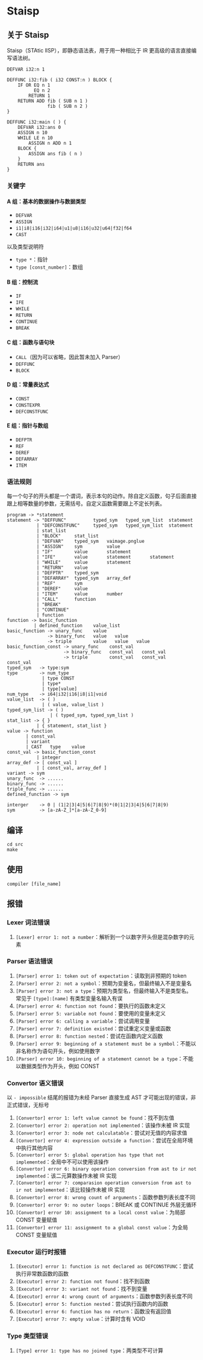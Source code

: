 # Staisp

## 关于 Staisp

Staisp（STAtic lISP），即静态语法表，用于用一种相比于 IR 更高级的语言直接编写语法树。

```
DEFVAR i32:n 1

DEFFUNC i32:fib ( i32 CONST:n ) BLOCK {
    IF OR EQ n 1
          EQ n 2
        RETURN 1
    RETURN ADD fib ( SUB n 1 )
               fib ( SUB n 2 )
}

DEFFUNC i32:main ( ) {
    DEFVAR i32:ans 0
    ASSIGN n 10
    WHILE LE n 10
        ASSIGN n ADD n 1
    BLOCK {
        ASSIGN ans fib ( n )
    }
    RETURN ans
}
```

### 关键字

#### A 组：基本的数据操作与数据类型

* `DEFVAR`
* `ASSIGN`
* `i1|i8|i16|i32|i64|u1|u8|i16|u32|u64|f32|f64`
* `CAST`

以及类型说明符

* `type *`：指针
* `type [const_number]`：数组

#### B 组：控制流

* `IF`
* `IFE`
* `WHILE`
* `RETURN`
* `CONTINUE`
* `BREAK`

#### C 组：函数与语句块

* `CALL`（因为可以省略，因此暂未加入 Parser）
* `DEFFUNC`
* `BLOCK`

#### D 组：常量表达式

* `CONST`
* `CONSTEXPR`
* `DEFCONSTFUNC`

#### E 组：指针与数组

* `DEFPTR`
* `REF`
* `DEREF`
* `DEFARRAY`
* `ITEM`

### 语法规则

每一个句子的开头都是一个谓词，表示本句的动作。除自定义函数，句子后面直接跟上相等数量的参数，无需括号。自定义函数需要跟上不定长列表。

```
program -> *statement
statement -> "DEFFUNC"          typed_sym   typed_sym_list  statement
           | "DEFCONSTFUNC"     typed_sym   typed_sym_list  statement
           | stat_list
           | "BLOCK"     stat_list
           | "DEFVAR"    typed_sym   vaimage.pnglue
           | "ASSIGN"    sym         value
           | "IF"        value       statement
           | "IFE"       value       statement       statement
           | "WHILE"     value       statement
           | "RETURN"    value
           | "DEFPTR"    typed_sym
           | "DEFARRAY"  typed_sym   array_def
           | "REF"       sym
           | "DEREF"     value
           | "ITEM"      value       number
           | "CALL"      function
           | "BREAK"
           | "CONTINUE"
           | function
function -> basic_function
          | defined_function    value_list
basic_function -> unary_func    value
               -> binary_func   value   value
               -> triple        value   value   value
basic_function_const -> unary_func    const_val
                     -> binary_func   const_val   const_val
                     -> triple        const_val   const_val   const_val
typed_sym   -> type:sym
type        -> num_type
             | type CONST
             | type*
             | type[value]
num_type    -> i64|i32|i16|i8|i1|void
value_list  -> ( )
             | ( value, value_list )
typed_sym_list -> ( )
                | ( typed_sym, typed_sym_list )
stat_list -> { }
           | { statement, stat_list }
value -> function
       | const_val
       | variant
       | CAST   type    value
const_val -> basic_function_const
           | integer
array_def -> [ const_val ]
           | [ const_val, array_def ]
variant -> sym
unary_func  -> ......
binary_func -> ......
triple_func -> ......
defined_function -> sym

interger    -> 0 | (1|2|3|4|5|6|7|8|9)*(0|1|2|3|4|5|6|7|8|9)
sym         -> [a-zA-Z_]*[a-zA-Z_0-9]
```

## 编译

```
cd src
make
```

## 使用

```
compiler [file_name]
```

## 报错

### Lexer 词法错误

1. `[Lexer] error 1: not a number`：解析到一个以数字开头但是混杂数字的元素

### Parser 语法错误

1. `[Parser] error 1: token out of expectation`：读取到非预期的 token
2. `[Parser] error 2: not a symbol`：预期为变量名，但最终输入不是变量名
3. `[Parser] error 3: not a type`：预期为类型名，但最终输入不是类型名。常见于 `[type]:[name]` 有类型变量名输入有误
4. `[Parser] error 4: function not found`：要执行的函数未定义
5. `[Parser] error 5: variable not found`：要使用的变量未定义
6. `[Parser] error 6: calling a variable`：尝试调用变量
7. `[Parser] error 7: definition existed`：尝试重定义变量或函数
8. `[Parser] error 8: function nested`：尝试在函数内定义函数
9. `[Parser] error 9: beginning of a statement must be a symbol`：不能以非名称作为语句开头，例如使用数字
10. `[Parser] error 10: beginning of a statement cannot be a type`：不能以数据类型作为开头，例如 CONST

### Convertor 语义错误

以 `- impossible` 结尾的报错为未经 Parser 直接生成 AST 才可能出现的错误，非正式错误，无标号

1. `[Convertor] error 1: left value cannot be found`：找不到左值
2. `[Convertor] error 2: operation not implemented`：该操作未被 IR 实现
3. `[Convertor] error 3: node not calculatable`：尝试对无值的内容求值
4. `[Convertor] error 4: expression outside a function`：尝试在全局环境中执行其他内容
5. `[Convertor] error 5: global operation has type that not implemented`：全局中不可以使用该操作
6. `[Convertor] error 6: binary operation conversion from ast to ir not implemented`：该二元算数操作未被 IR 实现
7. `[Convertor] error 7: comparasion operation conversion from ast to ir not implemented`：该比较操作未被 IR 实现
8. `[Convertor] error 8: wrong count of arguments`：函数参数列表长度不同
9. `[Convertor] error 9: no outer loops`：BREAK 或 CONTINUE 外层无循环
10. `[Convertor] error 10: assignment to a local const value`：为局部 CONST 变量赋值
11. `[Convertor] error 11: assignment to a global const value`：为全局 CONST 变量赋值

### Executor 运行时报错

1. `[Executor] error 1: function is not declared as DEFCONSTFUNC`：尝试执行非常数函数的函数
2. `[Executor] error 2: function not found`：找不到函数
3. `[Executor] error 3: variant not found`：找不到变量
4. `[Executor] error 4: wrong count of arguments`：函数参数列表长度不同
5. `[Executor] error 5: function nested`：尝试执行函数内的函数
6. `[Executor] error 6: function has no return`：函数没有返回值
7. `[Executor] error 7: empty value`：计算时含有 VOID

### Type 类型错误

1. `[Type] error 1: type has no joined type`：两类型不可计算
